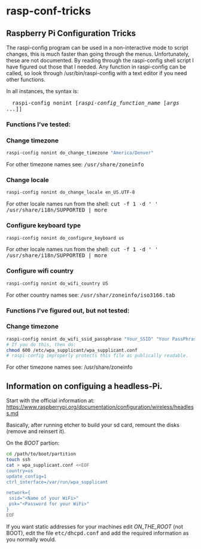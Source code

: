 # rasp-conf-tricks
## Raspberry Pi Configuration Tricks

The raspi-config program can be used in a non-interactive mode to script changes, this is much faster than
going through the menus. Unfortunately, these are not documented. By reading through the raspi-config shell script I have figured out those that I needed. Any function in raspi-config can be called, so look through /usr/bin/raspi-config with a
text editor if you need other functions.

In all instances, the syntax is:

&nbsp;&nbsp;&nbsp;&nbsp;<tt>raspi-config nonint [<i>raspi-config_function_name</i> [<i>args ...</i>]]</tt>

### Functions I've tested:
### Change timezone
```sh
raspi-config nonint do_change_timezone "America/Denver"
```
For other timezone names see: <tt>/usr/share/zoneinfo</tt>

### Change locale
```sh
raspi-config nonint do_change_locale en_US.UTF-8
```
For other locale names run from the shell: <tt>cut -f 1 -d ' ' /usr/share/i18n/SUPPORTED | more</tt>

### Configure keyboard type
```sh
raspi-config nonint do_configure_keyboard us
```
For other locale names run from the shell: <tt>cut -f 1 -d ' ' /usr/share/i18n/SUPPORTED | more</tt>

### Configure wifi country
```sh
raspi-config nonint do_wifi_country US
```
For other country names see: <tt>/usr/shar/zoneinfo/iso3166.tab</tt>

### Functions I've figured out, but not tested:
### Change timezone
```sh
raspi-config nonint do_wifi_ssid_passphrase "Your_SSID" "Your PassPhrase"
# If you do this, then do:
chmod 600 /etc/wpa_supplicant/wpa_supplicant.conf
# raspi-config improperly protects this file as publically readable.

```
For other timezone names see: /usr/share/zoneinfo


## Information on configuing a headless-Pi.

Start with the official information at: https://www.raspberrypi.org/documentation/configuration/wireless/headless.md

Basically, after running etcher to build your sd card, remount the disks (remove and reinsert it).

On the _BOOT_ partion:
```sh
cd /path/to/boot/partition
touch ssh
cat > wpa_supplicant.conf <<EOF
country=us
update_config=1
ctrl_interface=/var/run/wpa_supplicant

network={
 ssid="<Name of your WiFi>"
 psk="<Password for your WiFi>"
}
EOF
```

If you want static addresses for your machines edit _ON_THE_ROOT_ (not BOOT), edit the file <tt>etc/dhcpd.conf</tt> and
add the required information as you normally would.
